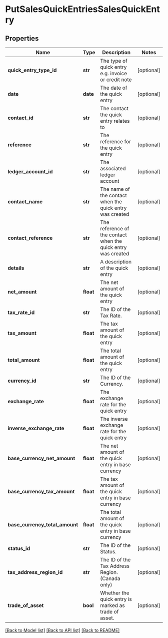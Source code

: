 # PutSalesQuickEntriesSalesQuickEntry

## Properties
Name | Type | Description | Notes
------------ | ------------- | ------------- | -------------
**quick_entry_type_id** | **str** | The type of quick entry e.g. invoice or credit note | [optional] 
**date** | **date** | The date of the quick entry | [optional] 
**contact_id** | **str** | The contact the quick entry relates to | [optional] 
**reference** | **str** | The reference for the quick entry | [optional] 
**ledger_account_id** | **str** | The associated ledger account | [optional] 
**contact_name** | **str** | The name of the contact when the quick entry was created | [optional] 
**contact_reference** | **str** | The reference of the contact when the quick entry was created | [optional] 
**details** | **str** | A description of the quick entry | [optional] 
**net_amount** | **float** | The net amount of the quick entry | [optional] 
**tax_rate_id** | **str** | The ID of the Tax Rate. | [optional] 
**tax_amount** | **float** | The tax amount of the quick entry | [optional] 
**total_amount** | **float** | The total amount of the quick entry | [optional] 
**currency_id** | **str** | The ID of the Currency. | [optional] 
**exchange_rate** | **float** | The exchange rate for the quick entry | [optional] 
**inverse_exchange_rate** | **float** | The inverse exchange rate for the quick entry | [optional] 
**base_currency_net_amount** | **float** | The net amount of the quick entry in base currency | [optional] 
**base_currency_tax_amount** | **float** | The tax amount of the quick entry in base currency | [optional] 
**base_currency_total_amount** | **float** | The total amount of the quick entry in base currency | [optional] 
**status_id** | **str** | The ID of the Status. | [optional] 
**tax_address_region_id** | **str** | The ID of the Tax Address Region. (Canada only) | [optional] 
**trade_of_asset** | **bool** | Whether the quick entry is marked as trade of asset. | [optional] 

[[Back to Model list]](../README.md#documentation-for-models) [[Back to API list]](../README.md#documentation-for-api-endpoints) [[Back to README]](../README.md)


